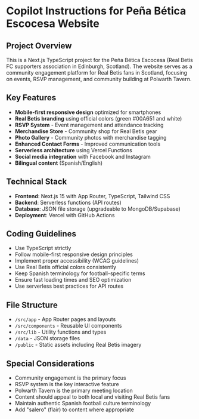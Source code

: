# Copilot Instructions for Peña Bética Escocesa Website

<!-- Use this file to provide workspace-specific custom instructions to Copilot. For more details, visit https://code.visualstudio.com/docs/copilot/copilot-customization#_use-a-githubcopilotinstructionsmd-file -->

## Project Overview

This is a Next.js TypeScript project for the Peña Bética Escocesa (Real Betis FC supporters association in Edinburgh, Scotland). The website serves as a community engagement platform for Real Betis fans in Scotland, focusing on events, RSVP management, and community building at Polwarth Tavern.

## Key Features

- **Mobile-first responsive design** optimized for smartphones
- **Real Betis branding** using official colors (green #00A651 and white)
- **RSVP System** - Event management and attendance tracking
- **Merchandise Store** - Community shop for Real Betis gear
- **Photo Gallery** - Community photos with merchandise tagging
- **Enhanced Contact Forms** - Improved communication tools
- **Serverless architecture** using Vercel Functions
- **Social media integration** with Facebook and Instagram
- **Bilingual content** (Spanish/English)

## Technical Stack

- **Frontend**: Next.js 15 with App Router, TypeScript, Tailwind CSS
- **Backend**: Serverless functions (API routes)
- **Database**: JSON file storage (upgradeable to MongoDB/Supabase)
- **Deployment**: Vercel with GitHub Actions

## Coding Guidelines

- Use TypeScript strictly
- Follow mobile-first responsive design principles
- Implement proper accessibility (WCAG guidelines)
- Use Real Betis official colors consistently
- Keep Spanish terminology for football-specific terms
- Ensure fast loading times and SEO optimization
- Use serverless best practices for API routes

## File Structure

- `/src/app` - App Router pages and layouts
- `/src/components` - Reusable UI components
- `/src/lib` - Utility functions and types
- `/data` - JSON storage files
- `/public` - Static assets including Real Betis imagery

## Special Considerations

- Community engagement is the primary focus
- RSVP system is the key interactive feature
- Polwarth Tavern is the primary meeting location
- Content should appeal to both local and visiting Real Betis fans
- Maintain authentic Spanish football culture terminology
- Add "salero" (flair) to content where appropriate
